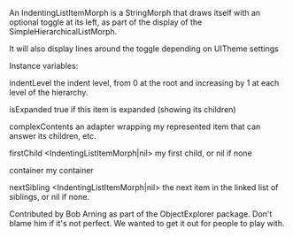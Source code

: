 An IndentingListItemMorph is a StringMorph that draws itself with an optional toggle at its left, as part of the display of the SimpleHierarchicalListMorph.It will also display lines around the toggle depending on UITheme settingsInstance variables:indentLevel <SmallInteger> 	the indent level, from 0 at the root and increasing by 1 at each level of the hierarchy.isExpanded <Boolean>		true if this item is expanded (showing its children)complexContents <ListItemWrapper>	an adapter wrapping my represented item that can answer its children, etc.	firstChild <IndentingListItemMorph|nil>	my first child, or nil if none	container <SimpleHierarchicalListMorph>	my container	nextSibling <IndentingListItemMorph|nil>	the next item in the linked list of siblings, or nil if none.Contributed by Bob Arning as part of the ObjectExplorer package.Don't blame him if it's not perfect.  We wanted to get it out for people to play with.